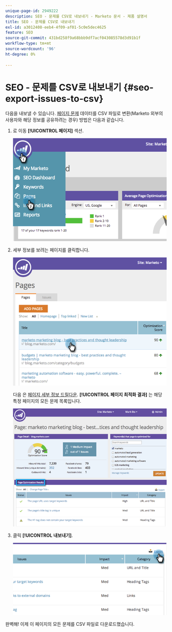 ```yaml
---
unique-page-id: 2949222
description: SEO - 문제를 CSV로 내보내기 - Marketo 문서 - 제품 설명서
title: SEO - 문제를 CSV로 내보내기
exl-id: a3012408-eeb4-4f09-af01-5c0e5dec4625
feature: SEO
source-git-commit: 431bd258f9a68bbb9df7acf043085578d3d91b1f
workflow-type: tm+mt
source-wordcount: '96'
ht-degree: 0%

---
```


# SEO - 문제를 CSV로 내보내기 {#seo-export-issues-to-csv}

다음을 내보낼 수 있습니다. [페이지 문제](/help/marketo/product-docs/additional-apps/seo/pages/seo-understanding-pages.md) 데이터를 CSV 파일로 변환(Marketo 외부의 사용자와 해당 정보를 공유하려는 경우) 방법은 다음과 같습니다.

1. 로 이동 **[!UICONTROL 페이지]** 섹션.

   ![](assets/image2014-9-18-13-3a16-3a5.png)

1. 세부 정보를 보려는 페이지를 클릭합니다.

   ![](assets/image2014-9-18-13-3a16-3a8.png)

   다음 은 [페이지 세부 정보 드릴다운](/help/marketo/product-docs/additional-apps/seo/pages/seo-using-the-page-detail-drill-down.md). **[!UICONTROL 페이지 최적화 결과]** 는 해당 특정 페이지의 모든 문제 목록입니다.

   ![](assets/image2014-9-18-13-3a16-3a12.png)

1. 클릭 **[!UICONTROL 내보내기]**.

   ![](assets/image2014-9-18-13-3a16-3a39.png)

완벽해! 이제 이 페이지의 모든 문제를 CSV 파일로 다운로드했습니다.

